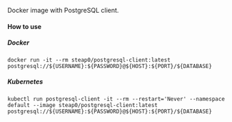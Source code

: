 Docker image with PostgreSQL client.

#### How to use

##### Docker
    docker run -it --rm steap0/postgresql-client:latest postgresql://${USERNAME}:${PASSWORD}@${HOST}:${PORT}/${DATABASE}

##### Kubernetes
    kubectl run postgresql-client -it --rm --restart='Never' --namespace default --image steap0/postgresql-client:latest postgresql://${USERNAME}:${PASSWORD}@${HOST}:${PORT}/${DATABASE}

